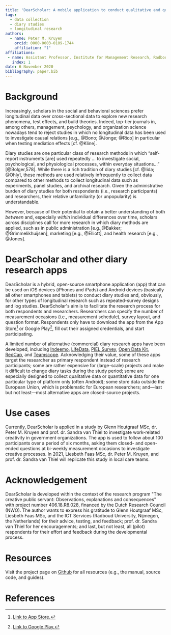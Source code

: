 ```yaml
---
title: 'DearScholar: A mobile application to conduct qualitative and quantitative diary research'
tags:
  - data collection
  - diary studies
  - longitudinal research
authors:
  - name: Peter M. Kruyen
    orcid: 0000-0003-0109-1744
    affiliation: "1"
affiliations:
 - name: Assistant Professor, Institute for Management Research, Radboud University, the Netherlands
   index: 1
date: 6 November 2020
bibliography: paper.bib
---
```


# Background 
Increasingly, scholars in the social and behavioral sciences prefer longitudinal data over cross-sectional data to explore new research phenomena, test effects, and build theories. Indeed, top-tier journals in, among others, management, psychology, and organization science nowadays tend to reject studies in which no longitudinal data has been used to investigate causal relations [e.g., @Bono; @Jonge; @Rico] in particular when testing mediation effects [cf. @Kline]. 

Diary studies are one particular class of research methods in which “self-report instruments [are] used repeatedly …  to investigate social, psychological, and physiological processes, within everyday situations…” [@Bolger,578]. While there is a rich tradition of diary studies [cf. @Iida; @Ohly], these methods are used relatively infrequently to collect data compared to other methods to collect longitudinal data such as experiments, panel studies, and archival research. Given the administrative burden of diary studies for both respondents (i.e., research participants) and researchers, their relative unfamiliarity (or unpopularity) is understandable.

However, because of their potential to obtain a better understanding of both *between* and, especially *within* individual differences over time, scholars across disciplines call for more research in which diary methods are applied, such as in public administration [e.g.,@Bakker; @Grimmelikhuijsen], marketing [e.g., @Elliott], and health research [e.g., @Jones].

# DearScholar and other diary research apps
DearScholar is a hybrid, open-source smartphone application (app) that can be used on iOS devices (iPhones and iPads) and Android devices (basically all other smartphones and tablets) to conduct diary studies and, obviously, for other types of longitudinal research such as repeated-survey designs and log studies. DearScholar's aim is to facilitate the research process for both respondents and researchers. Researchers can specify the number of measurement occasions (i.e., measurement schedule), survey layout, and question format. Respondents only have to download the app from the App Store[^1] or Google Play[^2], fill out their assigned credentials, and start participating.

A limited number of alternative (commercial) diary research apps have been developed, including [Indeemo](https://www.indeemo.com), [LifeData](https://www.lifedatacorp.com/), [PIEL Survey](https://pielsurvey.org/), [Open Data Kit](https://www.opendatakit.org), [RedCap](https://www.projectredcap.org), and [Teamscope](https://www.teamscopeapp). Acknowledging their value, some of these apps target the researcher as primary respondent instead of research participants; some are rather expensive for (large-scale) projects and make it difficult to change diary tasks during the study period; some are especially designed to collect qualitative data or quantitative data for one particular type of platform only (often Android); some store data outside the European Union, which is problematic for European researchers; and—last but not least—most alternative apps are closed-source projects.

# Use cases
Currently, DearScholar is applied in a study by Glenn Houtgraaf MSc, dr. Peter M. Kruyen and prof. dr. Sandra van Thiel to investigate work-related creativity in government organizations. The app is used to follow about 100 participants over a period of six months, asking them closed- and open-ended questions at bi-weekly measurement occasions to investigate creative processes. In 2021, Liesbeth Faas MSc, dr. Peter M. Kruyen, and prof. dr. Sandra van Thiel will replicate this study in local care teams.

# Acknowledgement
DearScholar is developed within the context of the research program "The creative public servant: Observations, explanations and consequences" with project number 406.18.R8.028, financed by the Dutch Research Council (NWO). The author wants to express his gratitude to Glenn Houtgraaf MSc, Liesbeth Faas MSc, and the ICT Services (Radboud University, Nijmegen, the Netherlands) for their advice, testing, and feedback; prof. dr. Sandra van Thiel for her encouragements; and last, but not least, all (pilot) respondents for their effort and feedback during the developmental process.

# Resources
Visit the project page on [Github](https://github.com/pmkruyen/dearscholar) for all resources (e.g., the manual, source code, and guides).

[^1]: [Link to App Store.](https://apps.apple.com/us/app/dearscholar/id1483121589?ls=1)
[^2]: [Link to Google Play.](https://play.google.com/store/apps/details?id=net.peterkruyen.dearscholar)

# References

